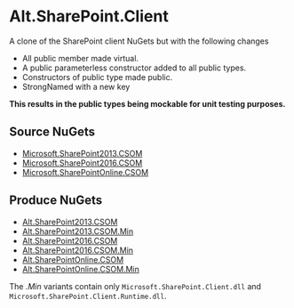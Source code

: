 # Alt.SharePoint.Client

A clone of the SharePoint client NuGets but with the following changes

 * All public member made virtual.
 * A public parameterless constructor added to all public types.
 * Constructors of public type made public.
 * StrongNamed with a new key

**This results in the public types being mockable for unit testing purposes.**


## Source NuGets

 * [Microsoft.SharePoint2013.CSOM](https://www.nuget.org/packages/Microsoft.SharePoint2013.CSOM/)
 * [Microsoft.SharePoint2016.CSOM](https://www.nuget.org/packages/Microsoft.SharePoint2016.CSOM/)
 * [Microsoft.SharePointOnline.CSOM](https://www.nuget.org/packages/Microsoft.SharePointOnline.CSOM/)


## Produce NuGets
 
 * [Alt.SharePoint2013.CSOM](https://www.nuget.org/packages/Alt.SharePoint2013.CSOM/)
 * [Alt.SharePoint2013.CSOM.Min](https://www.nuget.org/packages/Alt.SharePoint2013.CSOM.Min/)
 * [Alt.SharePoint2016.CSOM](https://www.nuget.org/packages/Alt.SharePoint2016.CSOM/)
 * [Alt.SharePoint2016.CSOM.Min](https://www.nuget.org/packages/Alt.SharePoint2016.CSOM.Min/)
 * [Alt.SharePointOnline.CSOM](https://www.nuget.org/packages/Alt.SharePointOnline.CSOM/)
 * [Alt.SharePointOnline.CSOM.Min](https://www.nuget.org/packages/Alt.SharePointOnline.CSOM.Min/)

The *.Min* variants contain  only `Microsoft.SharePoint.Client.dll` and `Microsoft.SharePoint.Client.Runtime.dll`.